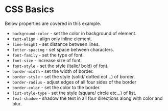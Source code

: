 # CSS Basics

Below properties are covered in this example.
* `background-color` - set the color in background of element. 
* `text-align` - align only inline element. 
* `line-height` - set distance between lines.
* `letter-spacing` - set space between characters. 
* `font-family` - set the type of font.
* `font-size` - increase size of font.
* `font-style` - set the style (italic/ bold) of font.
* `border-width` - set the width of border.
* `border-style` - set the style (solid/ dotted ect...) of border.
* `border-radius` - adjust edges of all four sides of the border
* `border-color` - set the color to the border.
* `list-style-type` - set the style (square/ circle etc...) of list.
* `text-shadow` - shadow the text in all four directions along with color and blur. 